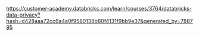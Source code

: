 https://customer-academy.databricks.com/learn/courses/3764/databricks-data-privacy?hash=d428aaa72cc6a4a0f9580138b80f4131f9bb9e37&generated_by=788795
